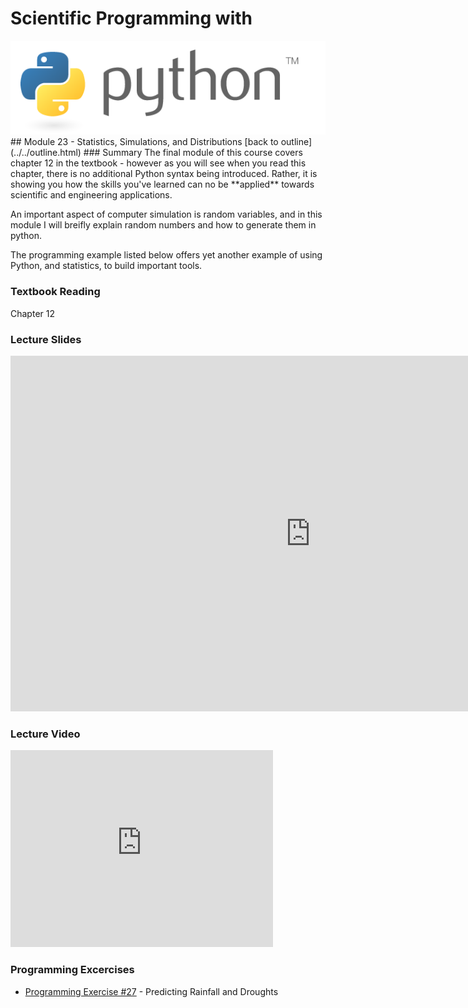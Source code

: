 # Scientific Programming with 
<img src="../../imgs/python.png"/>
## Module 23 - Statistics, Simulations, and Distributions
[back to outline](../../outline.html)
### Summary
The final module of this course covers chapter 12 in the textbook - however as you will see when you read this chapter, there is no additional Python syntax being introduced.  Rather, it is showing you how the skills you've learned can no be **applied** towards scientific and engineering applications.

An important aspect of computer simulation is random variables, and in this module I will breifly explain random numbers and how to generate them in python.

The programming example listed below offers yet another example of using Python, and statistics, to build important tools.


### Textbook Reading
Chapter 12

### Lecture Slides
<iframe src="https://docs.google.com/presentation/d/162BhpBSrNTLwgzds83MjtoW-rEnYD8l3CODapxDxI-0/embed?start=false&loop=false&delayms=3000" frameborder="0" width="960" height="569" allowfullscreen="true" mozallowfullscreen="true" webkitallowfullscreen="true"></iframe>

### Lecture Video
<iframe width="420" height="315" src="https://www.youtube.com/embed/iuIydCjZ--g" frameborder="0" allowfullscreen></iframe>

### Programming Excercises
- [Programming Exercise #27](../../exercises/pe27) - Predicting Rainfall and Droughts 






